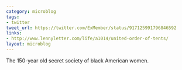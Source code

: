 ```yaml
---
category: microblog
tags:
- twitter
tweet_url: https://twitter.com/ExMember/status/917125991796846592
links:
- http://www.lennyletter.com/life/a1014/united-order-of-tents/
layout: microblog
---
```

The 150-year old secret society of black American women.
